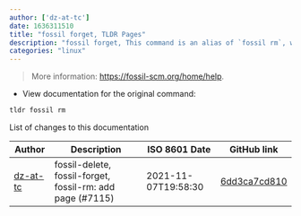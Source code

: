 ```yaml
---
author: ['dz-at-tc']
date: 1636311510
title: "fossil forget, TLDR Pages"
description: "fossil forget, This command is an alias of `fossil rm`, with the exception that it never removes files from the disk."
categories: "linux"
---
```

> More information: <https://fossil-scm.org/home/help>.

- View documentation for the original command:

```bash
tldr fossil rm
```
List of changes to this documentation


Author | Description | ISO 8601 Date | GitHub link
------|-----|-----|-----
[dz-at-tc](mailto:49352191+dz-at-tc@users.noreply.github.com) | fossil-delete, fossil-forget, fossil-rm: add page (#7115) | 2021-11-07T19:58:30 | [6dd3ca7cd810](https://github.com/tldr-pages/tldr/commit/6dd3ca7cd810f4fe410b3a54428805a7289779fc)


